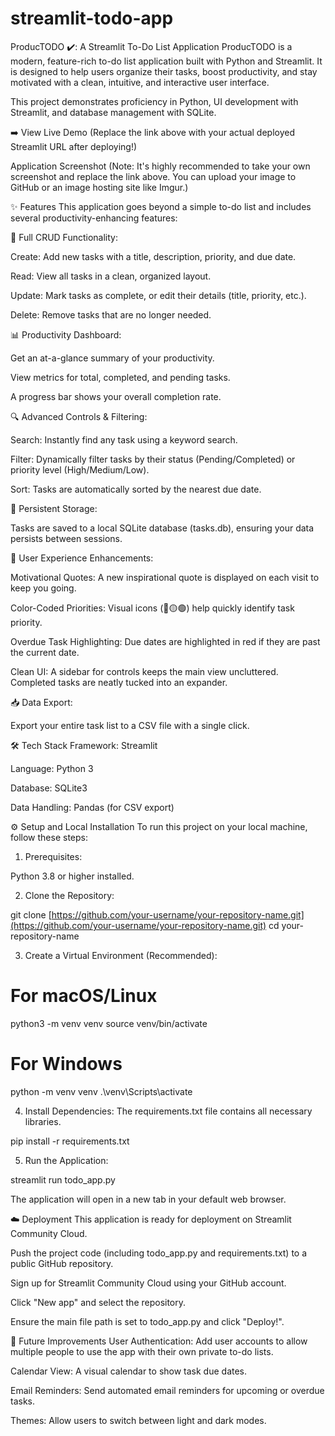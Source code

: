 # streamlit-todo-app

ProducTODO ✔️: A Streamlit To-Do List Application
ProducTODO is a modern, feature-rich to-do list application built with Python and Streamlit. It is designed to help users organize their tasks, boost productivity, and stay motivated with a clean, intuitive, and interactive user interface.

This project demonstrates proficiency in Python, UI development with Streamlit, and database management with SQLite.

➡️ View Live Demo (Replace the link above with your actual deployed Streamlit URL after deploying!)

Application Screenshot
(Note: It's highly recommended to take your own screenshot and replace the link above. You can upload your image to GitHub or an image hosting site like Imgur.)

✨ Features
This application goes beyond a simple to-do list and includes several productivity-enhancing features:

📝 Full CRUD Functionality:

Create: Add new tasks with a title, description, priority, and due date.

Read: View all tasks in a clean, organized layout.

Update: Mark tasks as complete, or edit their details (title, priority, etc.).

Delete: Remove tasks that are no longer needed.

📊 Productivity Dashboard:

Get an at-a-glance summary of your productivity.

View metrics for total, completed, and pending tasks.

A progress bar shows your overall completion rate.

🔍 Advanced Controls & Filtering:

Search: Instantly find any task using a keyword search.

Filter: Dynamically filter tasks by their status (Pending/Completed) or priority level (High/Medium/Low).

Sort: Tasks are automatically sorted by the nearest due date.

💾 Persistent Storage:

Tasks are saved to a local SQLite database (tasks.db), ensuring your data persists between sessions.

🚀 User Experience Enhancements:

Motivational Quotes: A new inspirational quote is displayed on each visit to keep you going.

Color-Coded Priorities: Visual icons (🔴🟡🟢) help quickly identify task priority.

Overdue Task Highlighting: Due dates are highlighted in red if they are past the current date.

Clean UI: A sidebar for controls keeps the main view uncluttered. Completed tasks are neatly tucked into an expander.

📥 Data Export:

Export your entire task list to a CSV file with a single click.

🛠️ Tech Stack
Framework: Streamlit

Language: Python 3

Database: SQLite3

Data Handling: Pandas (for CSV export)

⚙️ Setup and Local Installation
To run this project on your local machine, follow these steps:

1. Prerequisites:

Python 3.8 or higher installed.

2. Clone the Repository:

git clone [https://github.com/your-username/your-repository-name.git](https://github.com/your-username/your-repository-name.git)
cd your-repository-name

3. Create a Virtual Environment (Recommended):

# For macOS/Linux
python3 -m venv venv
source venv/bin/activate

# For Windows
python -m venv venv
.\venv\Scripts\activate

4. Install Dependencies:
The requirements.txt file contains all necessary libraries.

pip install -r requirements.txt

5. Run the Application:

streamlit run todo_app.py

The application will open in a new tab in your default web browser.

☁️ Deployment
This application is ready for deployment on Streamlit Community Cloud.

Push the project code (including todo_app.py and requirements.txt) to a public GitHub repository.

Sign up for Streamlit Community Cloud using your GitHub account.

Click "New app" and select the repository.

Ensure the main file path is set to todo_app.py and click "Deploy!".

🌟 Future Improvements
User Authentication: Add user accounts to allow multiple people to use the app with their own private to-do lists.

Calendar View: A visual calendar to show task due dates.

Email Reminders: Send automated email reminders for upcoming or overdue tasks.

Themes: Allow users to switch between light and dark modes.
